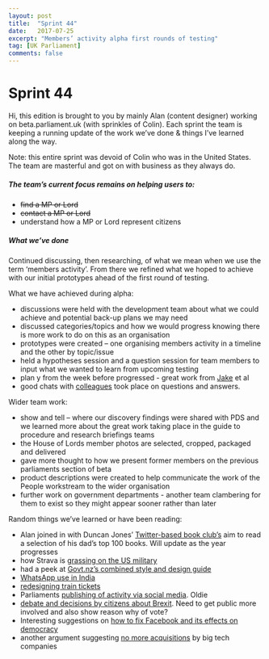 ```yaml
---
layout: post
title:  "Sprint 44"
date:   2017-07-25
excerpt: "Members’ activity alpha first rounds of testing"
tag: [UK Parliament]
comments: false
---
```


# Sprint 44

Hi, this edition is brought to you by mainly Alan (content designer) working on beta.parliament.uk (with sprinkles of Colin). Each sprint the team is keeping a running update of the work we’ve done & things I’ve learned along the way.

Note: this entire sprint was devoid of Colin who was in the United States. The team are masterful and got on with business as they always do.

##### The team’s current focus remains on helping users to:
* ~~find a MP or Lord~~
* ~~contact a MP or Lord~~
* understand how a MP or Lord represent citizens

##### What we’ve done
Continued discussing, then researching, of what we mean when we use the term ‘members activity’. From there we refined what we hoped to achieve with our initial prototypes ahead of the first round of testing.

What we have achieved during alpha:
* discussions were held with the development team about what we could achieve and potential back-up plans we may need
* discussed categories/topics and how we would progress knowing there is more work to do on this as an organisation
* prototypes were created – one organising members activity in a timeline and the other by topic/issue
* held a hypotheses session and a question session for team members to input what we wanted to learn from upcoming testing
* plan y from the week before progressed - great work from [Jake](https://twitter.com/carboia?lang=en) et al
* good chats with [colleagues](https://twitter.com/fantasticlife) took place on questions and answers.

Wider team work:
* show and tell – where our discovery findings were shared with PDS and we learned more about the great work taking place in the guide to procedure and research briefings teams
* the House of Lords member photos are selected, cropped, packaged and delivered
* gave more thought to how we present former members on the previous parliaments section of beta
* product descriptions were created to help communicate the work of the People workstream to the wider organisation
* further work on government departments - another team clambering for them to exist so they might appear sooner rather than later

Random things we’ve learned or have been reading:
* Alan joined in with Duncan Jones’ [Twitter-based book club’s](https://twitter.com/ManMadeMoon/status/957511044192116736) aim to read a selection of his dad’s top 100 books. Will update as the year progresses
* how Strava is [grassing on the US military](https://www.wired.com/story/strava-heat-map-military-bases-fitness-trackers-privacy/)
* had a peek at [Govt.nz’s combined style and design guide](https://www.govt.nz/about/about-this-website/style-and-design/)
* [WhatsApp use in India](https://www.buzzfeed.com/pranavdixit/older-indians-drive-millennials-crazy-on-whatsapp-this-is?utm_term=.qfQX3pkBQ#.umPaPQw6Y)
* [redesigning train tickets](http://sadhedgehog.com/2018/01/07/practically-redesigned-british-train-ticket/) 
* Parliaments [publishing of activity via social media](http://www.democraticaudit.com/2014/02/26/parliaments-use-social-media-mainly-as-a-reporting-tool-rather-than-for-public-engagement/). Oldie
* [debate and decisions by citizens about Brexit](https://www.involve.org.uk/2017/12/12/six-things-i-learnt-from-the-citizens-assembly-on-brexit/). Need to get public more involved and also show reason why of vote? 
* Interesting suggestions on [how to fix Facebook and its effects on democracy](https://washingtonmonthly.com/magazine/january-february-march-2018/how-to-fix-facebook-before-it-fixes-us/)
* another argument suggesting [no more acquisitions](https://www.economist.com/news/briefing/21735026-which-antitrust-remedies-welcome-which-fight-techlash-against-amazon-facebook-and) by big tech companies 
